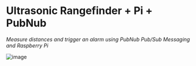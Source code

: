 # Ultrasonic Rangefinder + Pi  + PubNub

*Measure distances and trigger an alarm using PubNub Pub/Sub Messaging and Raspberry Pi*

![image](http://)